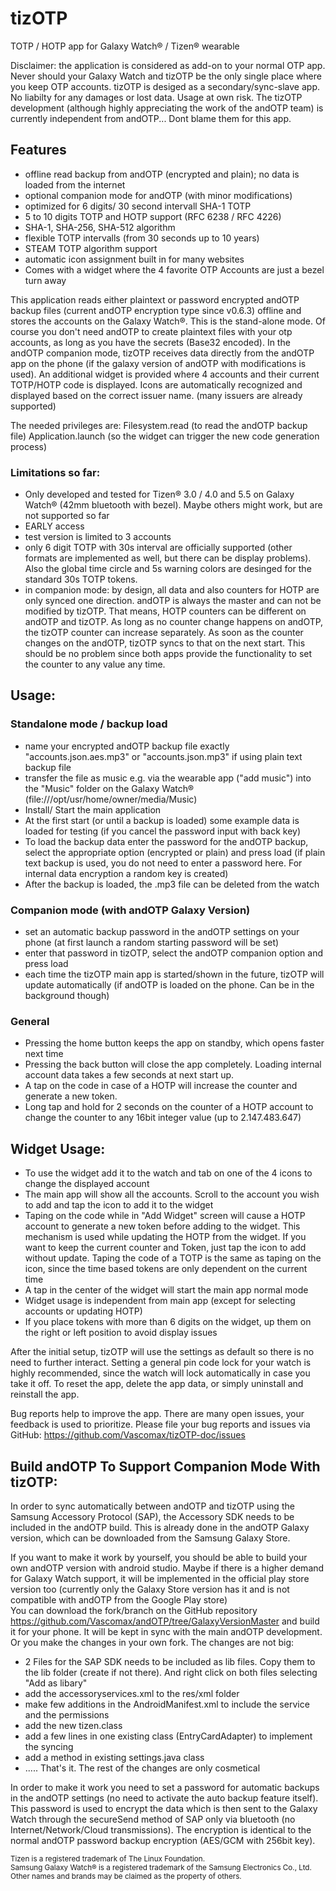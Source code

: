 # tizOTP
TOTP / HOTP app for Galaxy Watch® / Tizen® wearable

Disclaimer: the application is considered as add-on to your normal OTP app. Never should your Galaxy Watch and tizOTP be the only single place where you keep OTP accounts. tizOTP is desiged as a secondary/sync-slave app. No liabilty for any damages or lost data. Usage at own risk.
The tizOTP development (although highly appreciating the work of the andOTP team) is currently independent from andOTP... Dont blame them for this app.

## Features
- offline read backup from andOTP (encrypted and plain); no data is loaded from the internet
- optional companion mode for andOTP (with minor modifications)
- optimized for 6 digits/ 30 second intervall SHA-1 TOTP
- 5 to 10 digits TOTP and HOTP support (RFC 6238 / RFC 4226)
- SHA-1, SHA-256, SHA-512 algorithm
- flexible TOTP intervalls (from 30 seconds up to 10 years)
- STEAM TOTP algorithm support
- automatic icon assignment built in for many websites
- Comes with a widget where the 4 favorite OTP Accounts are just a bezel turn away

This application reads either plaintext or password encrypted andOTP backup files (current andOTP encryption type since v0.6.3) offline and stores the accounts on the Galaxy Watch®. This is the stand-alone mode. Of course you don't need andOTP to create plaintext files with your otp accounts, as long as you have the secrets (Base32 encoded).
In the andOTP companion mode, tizOTP receives data directly from the andOTP app on the phone (if the galaxy version of andOTP with modifications is used).
An additional widget is provided where 4 accounts and their current TOTP/HOTP code is displayed.
Icons are automatically recognized and displayed based on the correct issuer name. (many issuers are already supported)

The needed privileges are: 
Filesystem.read (to read the andOTP backup file)
Application.launch (so the widget can trigger the new code generation process)

### Limitations so far:
- Only developed and tested for Tizen® 3.0 / 4.0 and 5.5 on Galaxy Watch® (42mm bluetooth with bezel). Maybe others might work, but are not supported so far
- EARLY access
- test version is limited to 3 accounts
- only 6 digit TOTP with 30s interval are officially supported (other formats are implemented as well, but there can be display problems). Also the global time circle and 5s warning colors are desinged for the standard 30s TOTP tokens.
- in companion mode: by design, all data and also counters for HOTP are only synced one direction. andOTP is always the master and can not be modified by tizOTP. That means, HOTP counters can be different on andOTP and tizOTP. As long as no counter change happens on andOTP, the tizOTP counter can increase separately. As soon as the counter changes on the andOTP, tizOTP syncs to that on the next start. This should be no problem since both apps provide the functionality to set the counter to any value any time.  

## Usage:
### Standalone mode / backup load
- name your encrypted andOTP backup file exactly "accounts.json.aes.mp3" or "accounts.json.mp3" if using plain text backup file
- transfer the file as music e.g. via the wearable app ("add music") into the "Music" folder on the Galaxy Watch® (file:///opt/usr/home/owner/media/Music)
- Install/ Start the main application
- At the first start (or until a backup is loaded) some example data is loaded for testing (if you cancel the password input with back key)
- To load the backup data enter the password for the andOTP backup, select the appropriate option (encrypted or plain) and press load (if plain text backup is used, you do not need to enter a password here. For internal data encryption a random key is created)
- After the backup is loaded, the .mp3 file can be deleted from the watch
### Companion mode (with andOTP Galaxy Version)
- set an automatic backup password in the andOTP settings on your phone (at first launch a random starting password will be set)
- enter that password in tizOTP, select the andOTP companion option and press load
- each time the tizOTP main app is started/shown in the future, tizOTP will update automatically (if andOTP is loaded on the phone. Can be in the background though)
### General
- Pressing the home button keeps the app on standby, which opens faster next time
- Pressing the back button will close the app completely. Loading internal account data takes a few seconds at next start up.
- A tap on the code in case of a HOTP will increase the counter and generate a new token.
- Long tap and hold for 2 seconds on the counter of a HOTP account to change the counter to any 16bit integer value (up to 2.147.483.647)

## Widget Usage:
- To use the widget add it to the watch and tab on one of the 4 icons to change the displayed account
- The main app will show all the accounts. Scroll to the account you wish to add and tap the icon to add it to the widget
- Taping on the code while in "Add Widget" screen will cause a HOTP account to generate a new token before adding to the widget. This mechanism is used while updating the HOTP from the widget. If you want to keep the current counter and Token, just tap the icon to add without update. Taping the code of a TOTP is the same as taping on the icon, since the time based tokens are only dependent on the current time
- A tap in the center of the widget will start the main app normal mode
- Widget usage is independent from main app (except for selecting accounts or updating HOTP)
- If you place tokens with more than 6 digits on the widget, up them on the right or left position to avoid display issues

After the initial setup, tizOTP will use the settings as default so there is no need to further interact. Setting a general pin code lock for your watch is highly recommended, since the watch will lock automatically in case you take it off.
To reset the app, delete the app data, or simply uninstall and reinstall the app.

Bug reports help to improve the app. There are many open issues, your feedback is used to prioritize.
Please file your bug reports and issues via GitHub: https://github.com/Vascomax/tizOTP-doc/issues

## Build andOTP To Support Companion Mode With tizOTP:
In order to sync automatically between andOTP and tizOTP using the Samsung Accessory Protocol (SAP), the Accessory SDK needs to be included in the andOTP build. This is already done in the andOTP Galaxy version, which can be downloaded from the Samsung Galaxy Store. 

If you want to make it work by yourself, you should be able to build your own andOTP version with android studio. Maybe if there is a higher demand for Galaxy Watch support, it will be implemented in the official play store version too (currently only the Galaxy Store version has it and is not compatible with andOTP from the Google Play store)  
You can download the fork/branch on the GitHub repository https://github.com/Vascomax/andOTP/tree/GalaxyVersionMaster and build it for your phone. It will be kept in sync with the main andOTP development.  
Or you make the changes in your own fork. The changes are not big:
- 2 Files for the SAP SDK needs to be included as lib files. Copy them to the lib folder (create if not there). And right click on both files selecting "Add as libary"
- add the accessoryservices.xml to the res/xml folder
- make few additions in the AndroidManifest.xml to include the service and the permissions
- add the new tizen.class
- add a few lines in one existing class (EntryCardAdapter) to implement the syncing 
- add a method in existing settings.java class
-  .....   That's it. The rest of the changes are only cosmetical

In order to make it work you need to set a password for automatic backups in the andOTP settings (no need to activate the auto backup feature itself). This password is used to encrypt the data which is then sent to the Galaxy Watch through the secureSend method of SAP only via bluetooth (no Internet/Network/Cloud transmissions). The encryption is identical to the normal andOTP password backup encryption (AES/GCM with 256bit key).

<sub>Tizen is a registered trademark of The Linux Foundation.  
Samsung Galaxy Watch® is a registered trademark of the Samsung Electronics Co., Ltd.  
Other names and brands may be claimed as the property of others.</sub>

